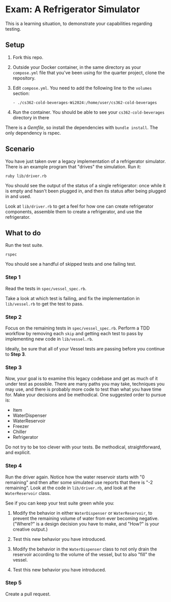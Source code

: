 # Exam: A Refrigerator Simulator

This is a learning situation, to demonstrate your capabilities regarding
testing.

## Setup

1. Fork this repo.

2. Outside your Docker container, in the same directory as your
   `compose.yml` file that you've been using for the quarter project,
   clone the repository.

3. Edit `compose.yml`. You need to add the following line to the
   `volumes` section:

   ```
   - ./cs362-cold-beverages-Wi2024:/home/user/cs362-cold-beverages
   ```

4. Run the container. You should be able to see your
   `cs362-cold-beverages` directory in there

There is a _Gemfile_, so install the dependencies with `bundle install`.
The only dependency is rspec.

## Scenario

You have just taken over a legacy implementation of a refrigerator
simulator. There is an example program that "drives" the simulation. Run
it:

```
ruby lib/driver.rb
```

You should see the output of the status of a single refrigerator: once
while it is empty and hasn't been plugged in, and then its status after
being plugged in and used.

Look at `lib/driver.rb` to get a feel for how one can create
refrigerator components, assemble them to create a refrigerator, and use
the refrigerator.

## What to do

Run the test suite.

```
rspec
```

You should see a handful of skipped tests and one failing test.

### Step 1

Read the tests in `spec/vessel_spec.rb`.

Take a look at which test is failing, and fix the implementation in
`lib/vessel.rb` to get the test to pass.

### Step 2

Focus on the remaining tests in `spec/vessel_spec.rb`. Perform a TDD
workflow by removing each `skip` and getting each test to pass by
implementing new code in `lib/vessel.rb`.

Ideally, be sure that all of your Vessel tests are passing before you
continue to **Step 3**.

### Step 3

Now, your goal is to examine this legacy codebase and get as much of it
under test as possible. There are many paths you may take, techniques
you may use, and there is probably more code to test than what you have
time for. Make your decisions and be methodical. One suggested order to
pursue is:

- Item
- WaterDispenser
- WaterReservoir
- Freezer
- Chiller
- Refrigerator

Do not try to be too clever with your tests. Be methodical,
straightforward, and explicit.

### Step 4

Run the driver again. Notice how the water reservoir starts with "0
remaining" and then after some simulated use reports that there is "-2
remaining". Look at the code in `lib/driver.rb`, and look at the
`WaterReservoir` class.

See if you can keep your test suite green while you:

1. Modify the behavior in either `WaterDispenser` or `WaterReservoir`,
   to prevent the remaining volume of water from ever becoming negative.
   ("Where?" is a design decision you have to make, and "How?" is your
   creative output.)

2. Test this new behavior you have introduced.

3. Modify the behavior in the `WaterDispenser` class to not only drain
   the reservoir according to the volume of the vessel, but to also
   "fill" the vessel.

4. Test this new behavior you have introduced.

### Step 5

Create a pull request.

